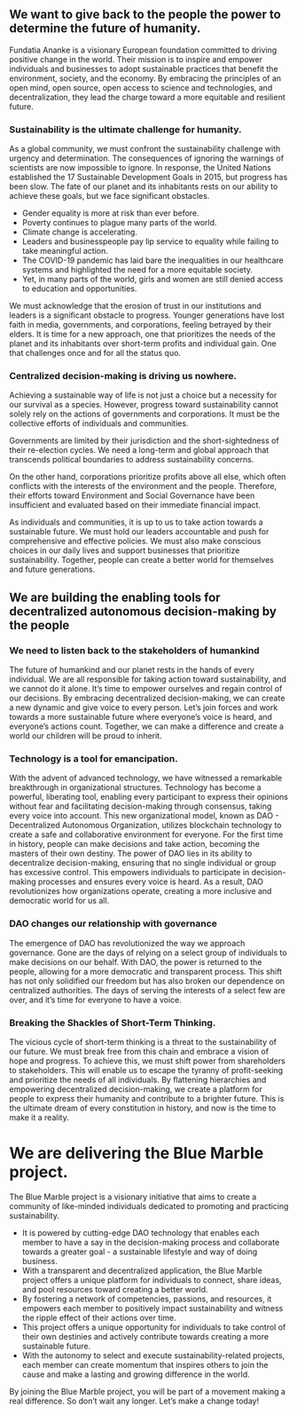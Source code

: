 ## We want to give back to the people the power to determine the future of humanity.
Fundatia Ananke is a visionary European foundation committed to driving positive change in the world. Their mission is to inspire and empower individuals and businesses to adopt sustainable practices that benefit the environment, society, and the economy. By embracing the principles of an open mind, open source, open access to science and technologies, and decentralization, they lead the charge toward a more equitable and resilient future. 
### Sustainability is the ultimate challenge for humanity.
As a global community, we must confront the sustainability challenge with urgency and determination. The consequences of ignoring the warnings of scientists are now impossible to ignore. In response, the United Nations established the 17 Sustainable Development Goals in 2015, but progress has been slow.
The fate of our planet and its inhabitants rests on our ability to achieve these goals, but we face significant obstacles. 
- Gender equality is more at risk than ever before. 
- Poverty continues to plague many parts of the world. 
- Climate change is accelerating. 
- Leaders and businesspeople pay lip service to equality while failing to take meaningful action. 
- The COVID-19 pandemic has laid bare the inequalities in our healthcare systems and highlighted the need for a more equitable society. 
- Yet, in many parts of the world, girls and women are still denied access to education and opportunities.

We must acknowledge that the erosion of trust in our institutions and leaders is a significant obstacle to progress. Younger generations have lost faith in media, governments, and corporations, feeling betrayed by their elders. It is time for a new approach, one that prioritizes the needs of the planet and its inhabitants over short-term profits and individual gain. One that challenges once and for all the status quo.
### Centralized decision-making is driving us nowhere.
Achieving a sustainable way of life is not just a choice but a necessity for our survival as a species. However, progress toward sustainability cannot solely rely on the actions of governments and corporations. It must be the collective efforts of individuals and communities.

Governments are limited by their jurisdiction and the short-sightedness of their re-election cycles. We need a long-term and global approach that transcends political boundaries to address sustainability concerns.

 On the other hand, corporations prioritize profits above all else, which often conflicts with the interests of the environment and the people. Therefore, their efforts toward Environment and Social Governance have been insufficient and evaluated based on their immediate financial impact.

As individuals and communities, it is up to us to take action towards a sustainable future. We must hold our leaders accountable and push for comprehensive and effective policies. We must also make conscious choices in our daily lives and support businesses that prioritize sustainability. 
Together, people can create a better world for themselves and future generations.
## We are building the enabling tools for decentralized autonomous decision-making by the people 
### We need to listen back to the stakeholders of humankind
The future of humankind and our planet rests in the hands of every individual. We are all responsible for taking action toward sustainability, and we cannot do it alone. 
It’s time to empower ourselves and regain control of our decisions. By embracing decentralized decision-making, we can create a new dynamic and give voice to every person. 
Let’s join forces and work towards a more sustainable future where everyone’s voice is heard, and everyone’s actions count. Together, we can make a difference and create a world our children will be proud to inherit.
### Technology is a tool for emancipation.
With the advent of advanced technology, we have witnessed a remarkable breakthrough in organizational structures. Technology has become a powerful, liberating tool, enabling every participant to express their opinions without fear and facilitating decision-making through consensus, taking every voice into account. 
This new organizational model, known as DAO - Decentralized Autonomous Organization, utilizes blockchain technology to create a safe and collaborative environment for everyone. 
For the first time in history, people can make decisions and take action, becoming the masters of their own destiny. The power of DAO lies in its ability to decentralize decision-making, ensuring that no single individual or group has excessive control. This empowers individuals to participate in decision-making processes and ensures every voice is heard. As a result, DAO revolutionizes how organizations operate, creating a more inclusive and democratic world for us all.
### DAO changes our relationship with governance
The emergence of DAO has revolutionized the way we approach governance. Gone are the days of relying on a select group of individuals to make decisions on our behalf. With DAO, the power is returned to the people, allowing for a more democratic and transparent process. This shift has not only solidified our freedom but has also broken our dependence on centralized authorities. The days of serving the interests of a select few are over, and it’s time for everyone to have a voice. 
### Breaking the Shackles of Short-Term Thinking.
The vicious cycle of short-term thinking is a threat to the sustainability of our future. We must break free from this chain and embrace a vision of hope and progress. To achieve this, we must shift power from shareholders to stakeholders. This will enable us to escape the tyranny of profit-seeking and prioritize the needs of all individuals. By flattening hierarchies and empowering decentralized decision-making, we create a platform for people to express their humanity and contribute to a brighter future. This is the ultimate dream of every constitution in history, and now is the time to make it a reality. 
# We are delivering the Blue Marble project.
The Blue Marble project is a visionary initiative that aims to create a community of like-minded individuals dedicated to promoting and practicing sustainability.
- It is powered by cutting-edge DAO technology that enables each member to have a say in the decision-making process and collaborate towards a greater goal - a sustainable lifestyle and way of doing business.
- With a transparent and decentralized application, the Blue Marble project offers a unique platform for individuals to connect, share ideas, and pool resources toward creating a better world. 
- By fostering a network of competencies, passions, and resources, it empowers each member to positively impact sustainability and witness the ripple effect of their actions over time.
- This project offers a unique opportunity for individuals to take control of their own destinies and actively contribute towards creating a more sustainable future. 
- With the autonomy to select and execute sustainability-related projects, each member can create momentum that inspires others to join the cause and make a lasting and growing difference in the world. 

By joining the Blue Marble project, you will be part of a movement making a real difference. So don’t wait any longer. Let’s make a change today!
